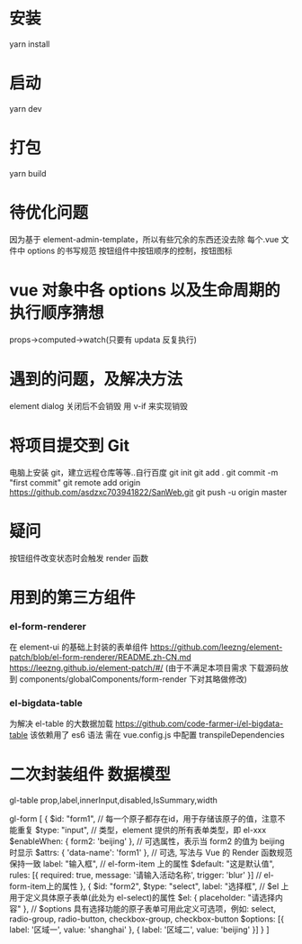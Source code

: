 # 安装

yarn install

# 启动

yarn dev

# 打包

yarn build

# 待优化问题

因为基于 element-admin-template，所以有些冗余的东西还没去除
每个.vue 文件中 options 的书写规范
按钮组件中按钮顺序的控制，按钮图标

# vue 对象中各 options 以及生命周期的执行顺序猜想

props->computed->watch(只要有 updata 反复执行)

# 遇到的问题，及解决方法

element dialog 关闭后不会销毁 用 v-if 来实现销毁

# 将项目提交到 Git

电脑上安装 git，建立远程仓库等等..自行百度
git init
git add .
git commit -m "first commit"
git remote add origin https://github.com/asdzxc703941822/SanWeb.git
git push -u origin master

# 疑问

按钮组件改变状态时会触发 render 函数

# 用到的第三方组件

### el-form-renderer

在 element-ui 的基础上封装的表单组件 https://github.com/leezng/element-patch/blob/el-form-renderer/README.zh-CN.md https://leezng.github.io/element-patch/#/ (由于不满足本项目需求 下载源码放到 components/globalComponents/form-render 下对其略做修改)

### el-bigdata-table

为解决 el-table 的大数据加载
https://github.com/code-farmer-i/el-bigdata-table
该依赖用了 es6 语法 需在 vue.config.js 中配置 transpileDependencies

# 二次封装组件 数据模型

gl-table
prop,label,innerInput,disabled,IsSummary,width

gl-form
[
{
$id: "form1", // 每一个原子都存在id，用于存储该原子的值，注意不能重复
    $type: "input", // 类型，element 提供的所有表单类型，即 el-xxx
$enableWhen: { form2: 'beijing' }, // 可选属性，表示当 form2 的值为 beijing 时显示
    $attrs: { 'data-name': 'form1' }, // 可选, 写法与 Vue 的 Render 函数规范保持一致
label: "输入框", // el-form-item 上的属性
$default: "这是默认值",
    rules: [{ required: true, message: '请输入活动名称', trigger: 'blur' }] // el-form-item上的属性
  }, {
    $id: "form2",
$type: "select",
    label: "选择框",
    // $el 上用于定义具体原子表单(此处为 el-select)的属性
$el: {
      placeholder: "请选择内容"
    },
    // $options 具有选择功能的原子表单可用此定义可选项，例如: select, radio-group, radio-button, checkbox-group, checkbox-button
\$options: [{
label: '区域一',
value: 'shanghai'
}, {
label: '区域二',
value: 'beijing'
}]
}
]
